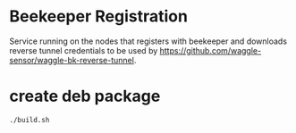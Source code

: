 # Beekeeper Registration

Service running on the nodes that registers with beekeeper and downloads reverse tunnel credentials to be used by https://github.com/waggle-sensor/waggle-bk-reverse-tunnel.

# create deb package
```bash
./build.sh
```
